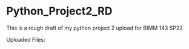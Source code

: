 # Python_Project2_RD
This is a rough draft of my python project 2 upload for BIMM 143 SP22

Uploaded Files:
